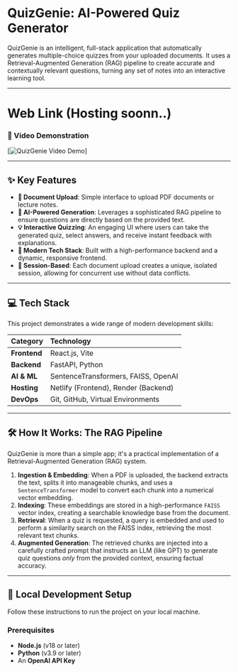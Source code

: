 #  QuizGenie: AI-Powered Quiz Generator

QuizGenie is an intelligent, full-stack application that automatically generates multiple-choice quizzes from your uploaded documents. It uses a Retrieval-Augmented Generation (RAG) pipeline to create accurate and contextually relevant questions, turning any set of notes into an interactive learning tool.

---
# Web Link (Hosting soonn..)

### 🎥 Video Demonstration

[![QuizGenie Video Demo](https://youtu.be/u3yZ1N0Izss?si=9pIpk7xcPepXUOu5)]


---

## ✨ Key Features

* **📝 Document Upload**: Simple interface to upload PDF documents or lecture notes.
* **🧠 AI-Powered Generation**: Leverages a sophisticated RAG pipeline to ensure questions are directly based on the provided text.
* **💡 Interactive Quizzing**: An engaging UI where users can take the generated quiz, select answers, and receive instant feedback with explanations.
* **🎨 Modern Tech Stack**: Built with a high-performance backend and a dynamic, responsive frontend.
* **🚀 Session-Based**: Each document upload creates a unique, isolated session, allowing for concurrent use without data conflicts.

---
## 💻 Tech Stack

This project demonstrates a wide range of modern development skills:

| Category     | Technology                                |
| :----------- | :---------------------------------------- |
| **Frontend** | React.js, Vite                            |
| **Backend** | FastAPI, Python                           |
| **AI & ML** | SentenceTransformers, FAISS, OpenAI     |
| **Hosting** | Netlify (Frontend), Render (Backend)      |
| **DevOps** | Git, GitHub, Virtual Environments       |

---
## 🛠️ How It Works: The RAG Pipeline

QuizGenie is more than a simple app; it's a practical implementation of a Retrieval-Augmented Generation (RAG) system.

1.  **Ingestion & Embedding**: When a PDF is uploaded, the backend extracts the text, splits it into manageable chunks, and uses a `SentenceTransformer` model to convert each chunk into a numerical vector embedding.
2.  **Indexing**: These embeddings are stored in a high-performance `FAISS` vector index, creating a searchable knowledge base from the document.
3.  **Retrieval**: When a quiz is requested, a query is embedded and used to perform a similarity search on the FAISS index, retrieving the most relevant text chunks.
4.  **Augmented Generation**: The retrieved chunks are injected into a carefully crafted prompt that instructs an LLM (like GPT) to generate quiz questions *only* from the provided context, ensuring factual accuracy.

---
## 🚀 Local Development Setup

Follow these instructions to run the project on your local machine.

### **Prerequisites**

* **Node.js** (v18 or later)
* **Python** (v3.9 or later)
* An **OpenAI API Key**

